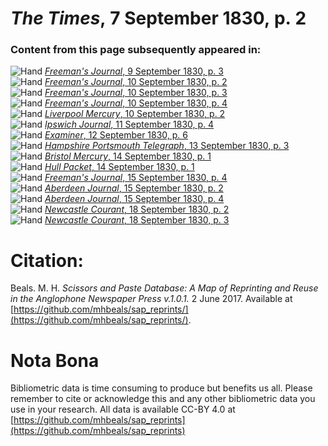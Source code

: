 # *The Times*, 7 September 1830, p. 2  
  
### Content from this page subsequently appeared in:  
![Hand](http://scissorsandpaste.net/wp-content/uploads/2017/06/smallhandpointer.png) [*Freeman's Journal*, 9 September 1830, p. 3](https://mhbeals.github.io/sap_html/Freeman's-Journal/Freeman's-Journal-9-September-1830-p-3)  
![Hand](http://scissorsandpaste.net/wp-content/uploads/2017/06/smallhandpointer.png) [*Freeman's Journal*, 10 September 1830, p. 2](https://mhbeals.github.io/sap_html/Freeman's-Journal/Freeman's-Journal-10-September-1830-p-2)  
![Hand](http://scissorsandpaste.net/wp-content/uploads/2017/06/smallhandpointer.png) [*Freeman's Journal*, 10 September 1830, p. 3](https://mhbeals.github.io/sap_html/Freeman's-Journal/Freeman's-Journal-10-September-1830-p-3)  
![Hand](http://scissorsandpaste.net/wp-content/uploads/2017/06/smallhandpointer.png) [*Freeman's Journal*, 10 September 1830, p. 4](https://mhbeals.github.io/sap_html/Freeman's-Journal/Freeman's-Journal-10-September-1830-p-4)  
![Hand](http://scissorsandpaste.net/wp-content/uploads/2017/06/smallhandpointer.png) [*Liverpool Mercury*, 10 September 1830, p. 2](https://mhbeals.github.io/sap_html/Liverpool-Mercury/Liverpool-Mercury-10-September-1830-p-2)  
![Hand](http://scissorsandpaste.net/wp-content/uploads/2017/06/smallhandpointer.png) [*Ipswich Journal*, 11 September 1830, p. 4](https://mhbeals.github.io/sap_html/Ipswich-Journal/Ipswich-Journal-11-September-1830-p-4)  
![Hand](http://scissorsandpaste.net/wp-content/uploads/2017/06/smallhandpointer.png) [*Examiner*, 12 September 1830, p. 6](https://mhbeals.github.io/sap_html/Examiner/Examiner-12-September-1830-p-6)  
![Hand](http://scissorsandpaste.net/wp-content/uploads/2017/06/smallhandpointer.png) [*Hampshire Portsmouth Telegraph*, 13 September 1830, p. 3](https://mhbeals.github.io/sap_html/Hampshire-Portsmouth-Telegraph/Hampshire-Portsmouth-Telegraph-13-September-1830-p-3)  
![Hand](http://scissorsandpaste.net/wp-content/uploads/2017/06/smallhandpointer.png) [*Bristol Mercury*, 14 September 1830, p. 1](https://mhbeals.github.io/sap_html/Bristol-Mercury/Bristol-Mercury-14-September-1830-p-1)  
![Hand](http://scissorsandpaste.net/wp-content/uploads/2017/06/smallhandpointer.png) [*Hull Packet*, 14 September 1830, p. 1](https://mhbeals.github.io/sap_html/Hull-Packet/Hull-Packet-14-September-1830-p-1)  
![Hand](http://scissorsandpaste.net/wp-content/uploads/2017/06/smallhandpointer.png) [*Freeman's Journal*, 15 September 1830, p. 4](https://mhbeals.github.io/sap_html/Freeman's-Journal/Freeman's-Journal-15-September-1830-p-4)  
![Hand](http://scissorsandpaste.net/wp-content/uploads/2017/06/smallhandpointer.png) [*Aberdeen Journal*, 15 September 1830, p. 2](https://mhbeals.github.io/sap_html/Aberdeen-Journal/Aberdeen-Journal-15-September-1830-p-2)  
![Hand](http://scissorsandpaste.net/wp-content/uploads/2017/06/smallhandpointer.png) [*Aberdeen Journal*, 15 September 1830, p. 4](https://mhbeals.github.io/sap_html/Aberdeen-Journal/Aberdeen-Journal-15-September-1830-p-4)  
![Hand](http://scissorsandpaste.net/wp-content/uploads/2017/06/smallhandpointer.png) [*Newcastle Courant*, 18 September 1830, p. 2](https://mhbeals.github.io/sap_html/Newcastle-Courant/Newcastle-Courant-18-September-1830-p-2)  
![Hand](http://scissorsandpaste.net/wp-content/uploads/2017/06/smallhandpointer.png) [*Newcastle Courant*, 18 September 1830, p. 3](https://mhbeals.github.io/sap_html/Newcastle-Courant/Newcastle-Courant-18-September-1830-p-3)  


# Citation: 

Beals. M. H. *Scissors and Paste Database: A Map of Reprinting and Reuse in the Anglophone Newspaper Press v.1.0.1.* 2 June 2017. Available at [https://github.com/mhbeals/sap_reprints/](https://github.com/mhbeals/sap_reprints/). 

# Nota Bona

Bibliometric data is time consuming to produce but benefits us all. Please remember to cite or acknowledge this and any other bibliometric data you use in your research. All data is available CC-BY 4.0 at [https://github.com/mhbeals/sap_reprints](https://github.com/mhbeals/sap_reprints)